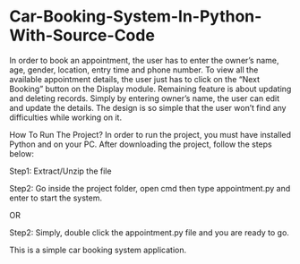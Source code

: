 # Car-Booking-System-In-Python-With-Source-Code

In order to book an appointment, the user has to enter the owner’s name, age, gender, location, entry time and phone number. To view all the available appointment details, the user just has to click on the “Next Booking” button on the Display module. Remaining feature is about updating and deleting records. Simply by entering owner’s name, the user can edit and update the details. The design is so simple that the user won’t find any difficulties while working on it.


How To Run The Project?
In order to run the project, you must have installed Python and on your PC. After downloading the project, follow the steps below:

Step1: Extract/Unzip the file

Step2: Go inside the project folder, open cmd then type appointment.py and enter to start the system.

OR

Step2: Simply, double click the appointment.py file and you are ready to go.

This is a simple car booking system application.
